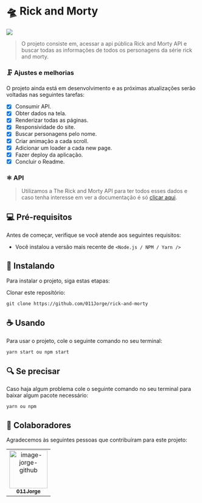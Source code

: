 # 🛸 Rick and Morty

<img src="https://user-images.githubusercontent.com/81838137/213898576-ed5bfb37-e4ea-4f4a-b59a-a5d5419bee35.png" />

> O projeto consiste em, acessar a api pública Rick and Morty API e buscar todas as informações de todos os personagens da série rick and morty.

### 🗜️ Ajustes e melhorias

O projeto ainda está em desenvolvimento e as próximas atualizações serão voltadas nas seguintes tarefas:

- [x] Consumir API.
- [x] Obter dados na tela.
- [x] Renderizar todas as páginas.
- [x] Responsividade do site.
- [x] Buscar personagens pelo nome.
- [x] Criar animação a cada scroll.
- [x] Adicionar um loader a cada new page.
- [X] Fazer deploy da aplicação.
- [x] Concluir o Readme.

### ⚛ API

> Utilizamos a The Rick and Morty API para ter todos esses dados e caso tenha interesse em ver a documentação é só <a href="https://rickandmortyapi.com/">clicar aqui</a>.

## 💻 Pré-requisitos

Antes de começar, verifique se você atende aos seguintes requisitos:

- Você instalou a versão mais recente de `<Node.js / NPM / Yarn />`

## 🚀 Instalando

Para instalar o projeto, siga estas etapas:

Clonar este reposítório:

```
git clone https://github.com/011Jorge/rick-and-morty
```

## ☕ Usando

Para usar o projeto, cole o seguinte comando no seu terminal:

```
yarn start ou npm start
```

## 🔍 Se precisar

Caso haja algum problema cole o seguinte comando no seu terminal para baixar algum pacote necessário:

```
yarn ou npm
```

## 🤝 Colaboradores

Agradecemos às seguintes pessoas que contribuíram para este projeto:

<table>
  <tr>
    <td align="center">
      <a href="https://github.com/011Jorge">
        <img src="https://avatars.githubusercontent.com/u/81838137?v=4" width="100px;" alt="image-jorge-github""/><br>
        <sub>
          <b>011Jorge</b>
        </sub>
      </a>
    </td>
  </tr>
</table>
